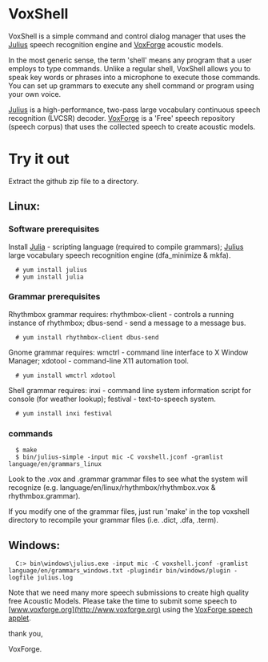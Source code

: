 # VoxShell

VoxShell is a simple command and control dialog manager that uses the [Julius](http://julius.osdn.jp/en_index.php)
speech recognition engine and [VoxForge](http://www.voxforge.org) acoustic models.

In the most generic sense, the term 'shell' means any program that a user
employs to type commands.  Unlike a regular shell, VoxShell allows 
you to speak key words or phrases into a microphone to execute those commands. 
You can set up grammars to execute any shell command or program using your 
own voice. 

[Julius](http://julius.osdn.jp/en_index.php) is a high-performance, two-pass large vocabulary continuous speech 
recognition (LVCSR) decoder.  [VoxForge](http://www.voxforge.org) is a 'Free' speech repository (speech 
corpus) that uses the collected speech to create acoustic models.

# Try it out

Extract the github zip file to a directory.

##  Linux:

### Software prerequisites

  Install [Julia](http://julialang.org/) - scripting language (required to compile  grammars); [Julius](http://julius.osdn.jp/en_index.php) large vocabulary speech recognition engine (dfa_minimize & mkfa).

      # yum install julius
      # yum install julia

### Grammar prerequisites

  Rhythmbox grammar requires: rhythmbox-client - controls a running instance of rhythmbox; dbus-send - send a message to a message bus.

      # yum install rhythmbox-client dbus-send

  Gnome grammar requires: wmctrl - command line interface to X Window Manager; xdotool - command-line X11 automation tool.

      # yum install wmctrl xdotool

  Shell grammar requires: inxi - command line system information script for console (for weather lookup); festival - text-to-speech system.

      # yum install inxi festival

### commands

      $ make
      $ bin/julius-simple -input mic -C voxshell.jconf -gramlist language/en/grammars_linux

Look to the .vox and .grammar grammar files to see what the system will recognize (e.g. language/en/linux/rhythmbox/rhythmbox.vox & rhythmbox.grammar).  

If you modify one of the grammar files, just run 'make' in the top voxshell directory to recompile your grammar files (i.e. .dict, .dfa, .term).

##  Windows:

      C:> bin\windows\julius.exe -input mic -C voxshell.jconf -gramlist language/en/grammars_windows.txt -plugindir bin/windows/plugin -logfile julius.log  

Note that we need many more speech submissions to create high quality free Acoustic 
Models.  Please take the time to submit some speech to [www.voxforge.org](http://www.voxforge.org) using the 
[VoxForge speech applet](http://www.voxforge.org/home/read).

thank you,

VoxForge.
